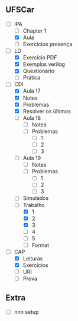 ## UFSCar
- [ ] IPA
	- [ ] Chapter 1
	- [x] Aula
	- [ ] Exercícios presença
- [ ] LD
	- [x] Exercício PDF
	- [x] Exemplos verilog
	- [x] Questionário
	- [ ] Prática
- [ ] CDI
	- [x] Aula 17
	- [x] Notes
	- [x] Problemas
	- [x] Resolver os últimos
	- [ ] Aula 18
		- [ ] Notes
		- [ ] Problemas
			- [ ] 1
			- [ ] 2
			- [ ] 3
	- [ ] Aula 19
		- [ ] Notes
		- [ ] Problemas
			- [ ] 1
			- [ ] 2
			- [ ] 3
	- [ ] Simulados
	- [ ] Trabalho
		- [x] 1
		- [x] 2
		- [x] 3
		- [ ] 4
		- [ ] 5
		- [ ] Format
- [ ] CAP
	- [x] Leituras
	- [x] Exercícios
	- [ ] URI
	- [ ] Prova
	
## Extra
- [ ] nnn setup
